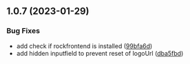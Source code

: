 ## 1.0.7 (2023-01-29)


### Bug Fixes

* add check if rockfrontend is installed ([99bfa6d](https://github.com/baumrock/AdminStyleRock/commit/99bfa6d3510e2f5a2d8b32744b40c48e869180df))
* add hidden inputfield to prevent reset of logoUrl ([dba5fbd](https://github.com/baumrock/AdminStyleRock/commit/dba5fbdb25f7f8f4354c01f8e0bc9621af71ea65))




